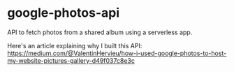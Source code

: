 # google-photos-api
API to fetch photos from a shared album using a serverless app.

Here's an article explaining why I built this API: https://medium.com/@ValentinHervieu/how-i-used-google-photos-to-host-my-website-pictures-gallery-d49f037c8e3c
